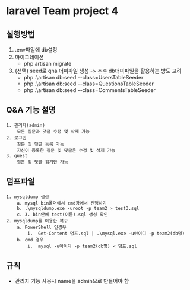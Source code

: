 laravel Team project 4
======================

## 실행방법

1. .env파일에 db설정
2. 마이그레이션
    - php artisan migrate
3. (선택) seed로 qna 더미파일 생성 -> 추후 db더미파일을 활용하는 방도 고려
    - php .\artisan db:seed --class=UsersTableSeeder  
    - php .\artisan db:seed --class=QuestionsTableSeeder
    - php .\artisan db:seed --class=CommentsTableSeeder 


## Q&A 기능 설명
    1. 관리자(admin)
        모든 질문과 댓글 수정 및 삭제 가능
    2. 로그인
        질문 및 댓글 등록 가능
        자신이 등록한 질문 및 댓글은 수정 및 삭제 가능
    3. guest
        질문 및 댓글 읽기만 가능

## 덤프파일
    1. mysqldump 생성
		a. mysql bin폴더에서 cmd창에서 진행하기
		b. .\mysqldump.exe -uroot -p team2 > test3.sql
		c. 3. bin안에 test(이름).sql 생성 확인
	2. mysqldump를 이용한 복구
		a. PowerShell 인경우
			i.  Get-Content 덤프.sql | .\mysql.exe -u아이디 -p team2(db명)
		b. cmd 경우
            i.  mysql -u아이디 -p team2(db명) < 덤프.sql

## 규칙

 - 관리자 기능 사용시 name을 admin으로 만들어야 함